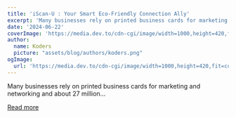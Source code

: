 ```yaml
---
title: 'iScan-U : Your Smart Eco-Friendly Connection Ally'
excerpt: 'Many businesses rely on printed business cards for marketing and networking and about 27 million...'
date: '2024-06-22'
coverImage: 'https://media.dev.to/cdn-cgi/image/width=1000,height=420,fit=cover,gravity=auto,format=auto/https%3A%2F%2Fdev-to-uploads.s3.amazonaws.com%2Fuploads%2Farticles%2Fbaqewi4f3m3ckvyiedfs.png'
author:
  name: Koders
  picture: "assets/blog/authors/koders.png"
ogImage:
  url: 'https://media.dev.to/cdn-cgi/image/width=1000,height=420,fit=cover,gravity=auto,format=auto/https%3A%2F%2Fdev-to-uploads.s3.amazonaws.com%2Fuploads%2Farticles%2Fbaqewi4f3m3ckvyiedfs.png'
---
```


Many businesses rely on printed business cards for marketing and networking and about 27 million...

[Read more](https://dev.to/ronlin1/iscan-u-your-smart-eco-friendly-connection-ally-pfd)
